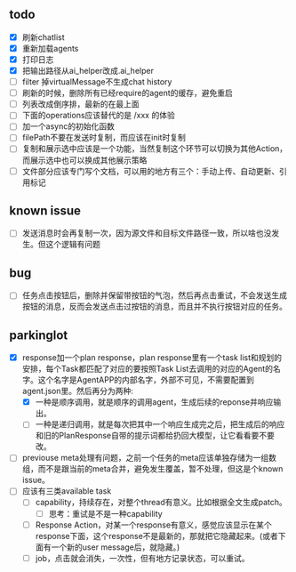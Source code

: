 ## todo

- [x] 刷新chatlist
- [x] 重新加载agents
- [x] 打印日志
- [x] 把输出路径从ai_helper改成.ai_helper
- [ ] filter 掉virtualMessage不生成chat history
- [ ] 刷新的时候，删除所有已经require的agent的缓存，避免重启
- [ ] 列表改成倒序排，最新的在最上面
- [ ] 下面的operations应该替代的是 /xxx 的体验
- [ ] 加一个async的初始化函数
- [ ] filePath不要在发送时复制，而应该在init时复制
- [ ] 复制和展示选中应该是一个功能，当然复制这个环节可以切换为其他Action，而展示选中也可以换成其他展示策略
- [ ] 文件部分应该专门写个文档，可以用的地方有三个：手动上传、自动更新、引用标记

## known issue

- [ ] 发送消息时会再复制一次，因为源文件和目标文件路径一致，所以啥也没发生。但这个逻辑有问题


## bug

- [ ] 任务点击按钮后，删除并保留带按钮的气泡，然后再点击重试，不会发送生成按钮的消息，反而会发送点击过按钮的消息，而且并不执行按钮对应的任务。


## parkinglot

- [x] response加一个plan response，plan response里有一个task list和规划的安排，每个Task都匹配了对应的要按照Task List去调用的对应的Agent的名字。这个名字是AgentAPP的内部名字，外部不可见，不需要配置到agent.json里。然后再分为两种:
  - [x] 一种是顺序调用，就是顺序的调用agent，生成后续的reponse并响应输出。
  - [ ] 一种是递归调用，就是每次把其中一个响应生成完之后，把生成后的响应和旧的PlanResponse自带的提示词都给扔回大模型，让它看看要不要改。
- [ ] previouse meta处理有问题，之前一个任务的meta应该单独存储为一组数组，而不是跟当前的meta合并，避免发生覆盖，暂不处理，但这是个known issue。
- [ ] 应该有三类available task
  - [ ] capability，持续存在，对整个thread有意义。比如根据全文生成patch。
    - [ ] 思考：重试是不是一种capability
  - [ ] Response Action，对某一个response有意义，感觉应该显示在某个response下面，这个response不是最新的，那就把它隐藏起来。(或者下面有一个新的user message后，就隐藏。)
  - [ ] job，点击就会消失，一次性，但有地方记录状态，可以重试。
